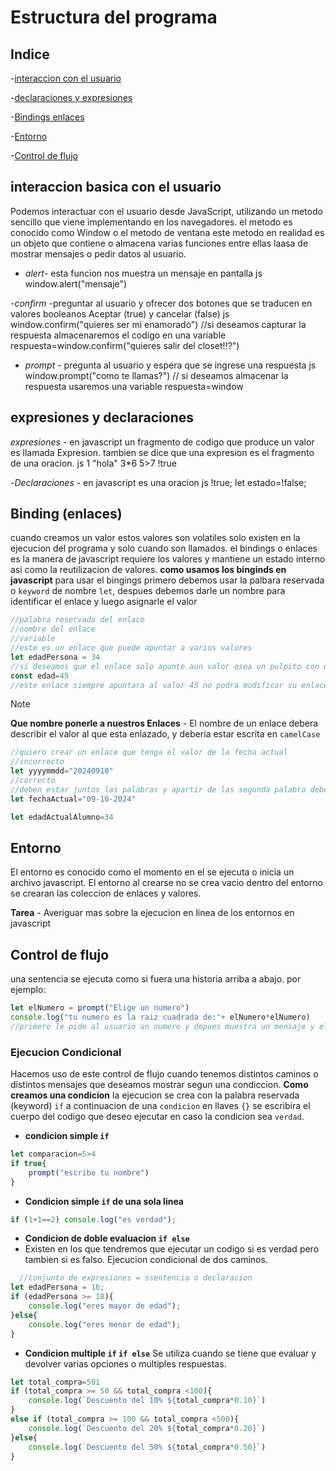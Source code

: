 # Estructura del programa
## Indice
-[interaccion con el usuario](#interaccion-basica-con-el-usuario)

-[declaraciones y expresiones](#expresion-y-declaracion)

-[Bindings enlaces](#bindings-)

-[Entorno](#entorno)

-[Control de flujo](#control-de-flujo)
## interaccion basica con el usuario
Podemos interactuar con el usuario desde JavaScript, utilizando un metodo sencillo que viene implementando en los navegadores.
el metodo es conocido como Window o el metodo de ventana este metodo en realidad es un objeto que contiene o almacena varias funciones entre ellas laasa de mostrar mensajes o pedir datos al usuario.
- *alert*- esta funcion nos muestra un mensaje en pantalla
js
window.alert("mensaje")

-*confirm* -preguntar al usuario y ofrecer dos botones que se traducen en valores booleanos Aceptar (true) y cancelar (false)
js
window.confirm("quieres ser mi enamorado")
//si deseamos capturar la respuesta almacenaremos el codigo en una variable
respuesta=window.confirm("quieres salir del closet!!?")

- *prompt* - pregunta al usuario y espera que se ingrese una respuesta
js
window.prompt("como te llamas?")
// si deseamos almacenar la respuesta usaremos una variable
respuesta=window

## expresiones y declaraciones 
*expresiones* - en javascript un fragmento de codigo que produce un valor es llamada Expresion. tambien se dice que una expresion es el fragmento de una oracion.
js
1
"hola"
3*6
5>7
!true

-*Declaraciones* - en javascript es una oracion
js
!true;
let estado=!false;


## Binding (enlaces)
cuando creamos un valor estos valores son volatiles solo existen en la ejecucion del programa y solo cuando son llamados.
el bindings o enlaces es la manera de javascript requiere los valores y mantiene un estado interno asi como la reutilizacion de valores.
**como usamos los binginds en javascript**
para usar el bingings primero debemos usar la palbara reservada  o `keyword` de nombre `let`, despues debemos darle un nombre para identificar el enlace y luego asignarle el valor
```js
//palabra reservada del enlace
//nombre del enlace
//variable
//este es un enlace que puede apuntar a varios valores
let edadPersona = 34
//si deseamos que el enlace solo apunte aun valor osea un pulpito con unbracit entonces para crear este enlace debemos hacer uso de keyword const
const edad=45
//este enlace siempre apuntara al valor 45 no podra modificar su enlace a otro valor
```

> [!NOTE]
> **Que nombre ponerle a nuestros Enlaces** - El nombre de un enlace debera describir el valor al que esta enlazado, y deberia estar escrita en `camelCase` 

```js
//quiero crear un enlace que tenga el valor de la fecha actual
//incorrecto
let yyyymmdd="20240910"
//correcto
//deben estar juntos las palabras y apartir de las segunda palabra debe ser con mayuscula.
let fechaActual="09-10-2024"

let edadActualAlumno=34
```
## Entorno 
El entorno es conocido como el momento en el se ejecuta o inicia un archivo javascript.
El entorno al crearse no se crea vacio dentro del entorno se crearan las coleccion de enlaces y valores.

**Tarea** -  Averiguar mas sobre la ejecucion en linea de los entornos en javascript
## Control de flujo
una sentencia se ejecuta como si fuera una historia arriba a abajo.
por ejemplo:
```js
let elNumero = prompt("Elige un numero")
console.log("tu numero es la raiz cuadrada de:"+ elNumero*elNumero)
//primero le pide al usuario un numero y depues muestra un mensaje y el cuadrado de ese  numero
```
### Ejecucion Condicional
Hacemos uso de este control de flujo cuando tenemos distintos caminos o distintos mensajes que deseamos mostrar segun una condiccion.
**Como creamos una condicion**
la ejecucion se crea con la palabra reservada (keyword) `if` a continuacion de una `condicion` en llaves `{}` se escribira el cuerpo del codigo que deseo ejecutar en caso la condicion sea `verdad`.
- **condicion simple `if`**
```js
let comparacion=5>4
if true{
    prompt("escribe tu nombre")
}
```
- **Condicion  simple `if` de una sola linea**
```js
if (1+1==2) console.log("es verdad");
```
- **Condicion de doble evaluacion `if else`**
- Existen en los que tendremos que ejecutar un codigo si es verdad pero tambien si es falso. Ejecucion condicional de dos caminos.
```js
  //conjunto de expresiones = ssentencia o declaracion
let edadPersona = 16;
if (edadPersona >= 18){
    console.log("eres mayor de edad");
}else{
    console.log("eres menor de edad");
}
```
- **Condicion multiple `if` `if else`**
Se utiliza cuando se tiene que evaluar y devolver varias opciones o multiples respuestas.
```js
let total_compra=501
if (total_compra >= 50 && total_compra <100){
    console.log(`Descuento del 10% ${total_compra*0.10}`)
}
else if (total_compra >= 100 && total_compra <500){
    console.log(`Descuento del 20% ${total_compra*0.20}`)
}else{
    console.log(`Descuento del 50% ${total_compra*0.50}`)
}
```